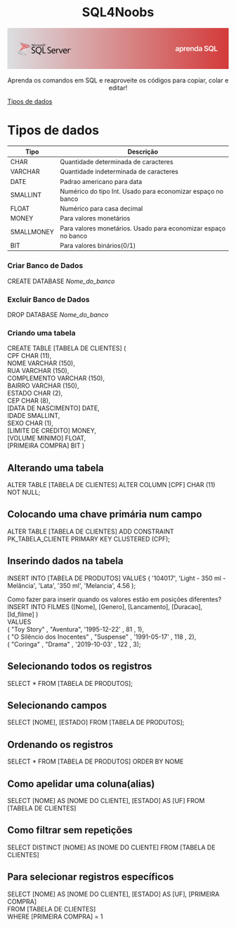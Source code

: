 <h1 align="center"> SQL4Noobs</h1>

<img src="./images/Frame 5.svg" alt="SQL Server Logo">

<p align="center">Aprenda os comandos em SQL e reaproveite os códigos para copiar, colar e editar!</p>

[Tipos de dados](docs/tipos.md)

# Tipos de dados

| Tipo | Descrição |
| --- | --- |
| CHAR | Quantidade determinada de caracteres |
| VARCHAR | Quantidade indeterminada de caracteres |
| DATE | Padrao americano para data |
| SMALLINT | Numérico do tipo Int. Usado para economizar espaço no banco |
| FLOAT | Numérico para casa decimal |
| MONEY | Para valores monetários |
| SMALLMONEY | Para valores monetários. Usado para economizar espaço no banco |
| BIT | Para valores binários(0/1) |

### Criar Banco de Dados
CREATE DATABASE <em>Nome_do_banco</em>

### Excluir Banco de Dados
DROP DATABASE <em>Nome_do_banco</em>

### Criando uma tabela
CREATE TABLE [TABELA DE CLIENTES] ( <br>
CPF CHAR (11),<br>
NOME VARCHAR (150),<br>
RUA VARCHAR (150),<br>
COMPLEMENTO VARCHAR (150),<br>
BAIRRO VARCHAR (150),<br>
ESTADO CHAR (2),<br>
CEP CHAR (8),<br>
[DATA DE NASCIMENTO] DATE,<br>
IDADE SMALLINT,<br>
SEXO CHAR (1),<br>
[LIMITE DE CREDITO] MONEY,<br>
[VOLUME MINIMO] FLOAT,<br>
[PRIMEIRA COMPRA] BIT
)

## Alterando uma tabela

ALTER TABLE [TABELA DE CLIENTES] ALTER COLUMN [CPF] CHAR (11) NOT NULL;

## Colocando uma chave primária num campo

ALTER TABLE [TABELA DE CLIENTES] ADD CONSTRAINT PK_TABELA_CLIENTE 
PRIMARY KEY CLUSTERED (CPF);

## Inserindo dados na tabela

INSERT INTO [TABELA DE PRODUTOS] VALUES (
'104017',
'Light - 350 ml - Melância',
'Lata',
'350 ml',
'Melancia',
4.56
);

Como fazer para inserir quando os valores estão em posições diferentes? <br>
INSERT INTO FILMES ([Nome], [Genero], [Lancamento], [Duracao], [Id_filme] ) <br>
VALUES <br>
( "Toy Story"              , "Aventura", '1995-12-22' , 81   , 1), <br>
( "O Silêncio dos Inocentes" , "Suspense" , '1991-05-17' , 118  , 2), <br>
( "Coringa"                  , "Drama"    , '2019-10-03' , 122  , 3); 

## Selecionando todos os registros

SELECT * FROM [TABELA DE PRODUTOS];

## Selecionando campos

SELECT [NOME], [ESTADO] FROM [TABELA DE PRODUTOS];

## Ordenando os registros

SELECT * FROM [TABELA DE PRODUTOS] ORDER BY NOME

## Como apelidar uma coluna(alias)
SELECT [NOME] AS [NOME DO CLIENTE], [ESTADO] AS [UF] FROM [TABELA DE CLIENTES]

## Como filtrar sem repetições
SELECT DISTINCT [NOME] AS [NOME DO CLIENTE] FROM [TABELA DE CLIENTES]

## Para selecionar registros específicos

SELECT [NOME] AS [NOME DO CLIENTE], [ESTADO] AS [UF], [PRIMEIRA COMPRA] <br>
FROM [TABELA DE CLIENTES] <br>
WHERE [PRIMEIRA COMPRA] = 1

